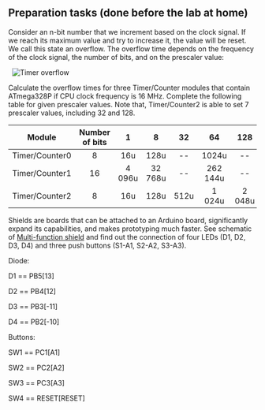 ## Preparation tasks (done before the lab at home)

Consider an n-bit number that we increment based on the clock signal. If we reach its maximum value and try to increase it, the value will be reset. We call this state an overflow. The overflow time depends on the frequency of the clock signal, the number of bits, and on the prescaler value:

&nbsp;
![Timer overflow](Images/timer_overflow.png)
&nbsp;

Calculate the overflow times for three Timer/Counter modules that contain ATmega328P if CPU clock frequency is 16&nbsp;MHz. Complete the following table for given prescaler values. Note that, Timer/Counter2 is able to set 7 prescaler values, including 32 and 128.

| **Module** | **Number of bits** | **1** | **8** | **32** | **64** | **128** | **256** | **1024** |
| :-: | :-: | :-: | :-: | :-: | :-: | :-: | :-: | :-: |
| Timer/Counter0 | 8  | 16u | 128u | -- | 1024u | -- | 4096u | 16 384u |
| Timer/Counter1 | 16 |  4 096u   | 32 768u | -- | 262 144u | -- | 1,048576s | 4,194304s |
| Timer/Counter2 | 8  |   16u  |  128u    |  512u   | 1 024u | 2 048u   | 4096u |16 384u |

Shields are boards that can be attached to an Arduino board, significantly expand its capabilities, and makes prototyping much faster. See schematic of [Multi-function shield](../../Docs/arduino_shield.pdf) and find out the connection of four LEDs (D1, D2, D3, D4) and three push buttons (S1-A1, S2-A2, S3-A3).

Diode:

D1 == PB5[13]

D2 == PB4[12]

D3 == PB3[-11]

D4 == PB2[-10]

Buttons:

SW1 == PC1[A1]

SW2 == PC2[A2]

SW3 == PC3[A3]

SW4 == RESET[RESET]


